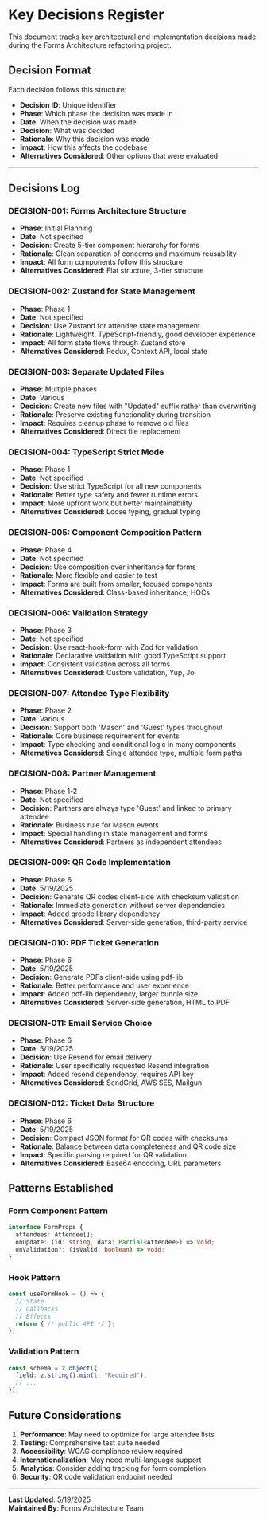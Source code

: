 # Key Decisions Register

This document tracks key architectural and implementation decisions made during the Forms Architecture refactoring project.

## Decision Format

Each decision follows this structure:
- **Decision ID**: Unique identifier
- **Phase**: Which phase the decision was made in
- **Date**: When the decision was made
- **Decision**: What was decided
- **Rationale**: Why this decision was made
- **Impact**: How this affects the codebase
- **Alternatives Considered**: Other options that were evaluated

---

## Decisions Log

### DECISION-001: Forms Architecture Structure
- **Phase**: Initial Planning
- **Date**: Not specified
- **Decision**: Create 5-tier component hierarchy for forms
- **Rationale**: Clean separation of concerns and maximum reusability
- **Impact**: All form components follow this structure
- **Alternatives Considered**: Flat structure, 3-tier structure

### DECISION-002: Zustand for State Management
- **Phase**: Phase 1
- **Date**: Not specified
- **Decision**: Use Zustand for attendee state management
- **Rationale**: Lightweight, TypeScript-friendly, good developer experience
- **Impact**: All form state flows through Zustand store
- **Alternatives Considered**: Redux, Context API, local state

### DECISION-003: Separate Updated Files
- **Phase**: Multiple phases
- **Date**: Various
- **Decision**: Create new files with "Updated" suffix rather than overwriting
- **Rationale**: Preserve existing functionality during transition
- **Impact**: Requires cleanup phase to remove old files
- **Alternatives Considered**: Direct file replacement

### DECISION-004: TypeScript Strict Mode
- **Phase**: Phase 1
- **Date**: Not specified
- **Decision**: Use strict TypeScript for all new components
- **Rationale**: Better type safety and fewer runtime errors
- **Impact**: More upfront work but better maintainability
- **Alternatives Considered**: Loose typing, gradual typing

### DECISION-005: Component Composition Pattern
- **Phase**: Phase 4
- **Date**: Not specified
- **Decision**: Use composition over inheritance for forms
- **Rationale**: More flexible and easier to test
- **Impact**: Forms are built from smaller, focused components
- **Alternatives Considered**: Class-based inheritance, HOCs

### DECISION-006: Validation Strategy
- **Phase**: Phase 3
- **Date**: Not specified
- **Decision**: Use react-hook-form with Zod for validation
- **Rationale**: Declarative validation with good TypeScript support
- **Impact**: Consistent validation across all forms
- **Alternatives Considered**: Custom validation, Yup, Joi

### DECISION-007: Attendee Type Flexibility
- **Phase**: Phase 2
- **Date**: Various
- **Decision**: Support both 'Mason' and 'Guest' types throughout
- **Rationale**: Core business requirement for events
- **Impact**: Type checking and conditional logic in many components
- **Alternatives Considered**: Single attendee type, multiple form paths

### DECISION-008: Partner Management
- **Phase**: Phase 1-2
- **Date**: Not specified
- **Decision**: Partners are always type 'Guest' and linked to primary attendee
- **Rationale**: Business rule for Mason events
- **Impact**: Special handling in state management and forms
- **Alternatives Considered**: Partners as independent attendees

### DECISION-009: QR Code Implementation
- **Phase**: Phase 6
- **Date**: 5/19/2025
- **Decision**: Generate QR codes client-side with checksum validation
- **Rationale**: Immediate generation without server dependencies
- **Impact**: Added qrcode library dependency
- **Alternatives Considered**: Server-side generation, third-party service

### DECISION-010: PDF Ticket Generation
- **Phase**: Phase 6
- **Date**: 5/19/2025
- **Decision**: Generate PDFs client-side using pdf-lib
- **Rationale**: Better performance and user experience
- **Impact**: Added pdf-lib dependency, larger bundle size
- **Alternatives Considered**: Server-side generation, HTML to PDF

### DECISION-011: Email Service Choice
- **Phase**: Phase 6
- **Date**: 5/19/2025
- **Decision**: Use Resend for email delivery
- **Rationale**: User specifically requested Resend integration
- **Impact**: Added resend dependency, requires API key
- **Alternatives Considered**: SendGrid, AWS SES, Mailgun

### DECISION-012: Ticket Data Structure
- **Phase**: Phase 6
- **Date**: 5/19/2025
- **Decision**: Compact JSON format for QR codes with checksums
- **Rationale**: Balance between data completeness and QR code size
- **Impact**: Specific parsing required for QR validation
- **Alternatives Considered**: Base64 encoding, URL parameters

## Patterns Established

### Form Component Pattern
```typescript
interface FormProps {
  attendees: Attendee[];
  onUpdate: (id: string, data: Partial<Attendee>) => void;
  onValidation?: (isValid: boolean) => void;
}
```

### Hook Pattern
```typescript
const useFormHook = () => {
  // State
  // Callbacks
  // Effects
  return { /* public API */ };
};
```

### Validation Pattern
```typescript
const schema = z.object({
  field: z.string().min(1, "Required"),
  // ...
});
```

## Future Considerations

1. **Performance**: May need to optimize for large attendee lists
2. **Testing**: Comprehensive test suite needed
3. **Accessibility**: WCAG compliance review required
4. **Internationalization**: May need multi-language support
5. **Analytics**: Consider adding tracking for form completion
6. **Security**: QR code validation endpoint needed

---

**Last Updated**: 5/19/2025  
**Maintained By**: Forms Architecture Team